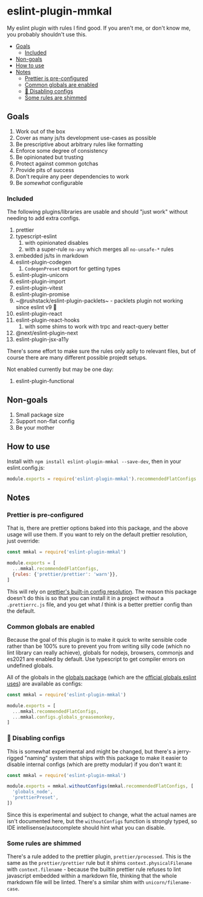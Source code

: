 # eslint-plugin-mmkal

My eslint plugin with rules I find good. If you aren't me, or don't know me, you probably shouldn't use this.

<!-- codegen:start {preset: markdownTOC} -->
- [Goals](#goals)
   - [Included](#included)
- [Non-goals](#non-goals)
- [How to use](#how-to-use)
- [Notes](#notes)
   - [Prettier is pre-configured](#prettier-is-pre-configured)
   - [Common globals are enabled](#common-globals-are-enabled)
   - [🧪 Disabling configs](#-disabling-configs)
   - [Some rules are shimmed](#some-rules-are-shimmed)
<!-- codegen:end -->

## Goals

1. Work out of the box
1. Cover as many js/ts development use-cases as possible
1. Be prescriptive about arbitrary rules like formatting
1. Enforce some degree of consistency
1. Be opinionated but trusting
1. Protect against common gotchas
1. Provide pits of success
1. Don't require any peer dependencies to work
1. Be _somewhat_ configurable

### Included

The following plugins/libraries are usable and should "just work" without needing to add extra configs.

1. prettier
1. typescript-eslint
   1. with opinionated disables
   1. with a super-rule `no-any` which merges all `no-unsafe-*` rules
1. embedded js/ts in markdown
1. eslint-plugin-codegen
   1. `CodegenPreset` export for getting types
1. eslint-plugin-unicorn
1. eslint-plugin-import
1. eslint-plugin-vitest
1. eslint-plugin-promise
1. ~@rushstack/eslint-plugin-packlets~ - packlets plugin not working since eslint v9 🤷
1. eslint-plugin-react
1. eslint-plugin-react-hooks
   1. with some shims to work with trpc and react-query better
1. @next/eslint-plugin-next
1. eslint-plugin-jsx-a11y

There's some effort to make sure the rules only aplly to relevant files, but of course there are many different possible projedt setups. 

Not enabled currently but may be one day:

1. eslint-plugin-functional

## Non-goals

1. Small package size
1. Support non-flat config
1. Be your mother

## How to use

Install with `npm install eslint-plugin-mmkal --save-dev`, then in your eslint.config.js:

```js
module.exports = require('eslint-plugin-mmkal').recommendedFlatConfigs
```

## Notes

### Prettier is pre-configured

That is, there are prettier options baked into this package, and the above usage will use them. If you want to rely on the default prettier resolution, just override:

```js
const mmkal = require('eslint-plugin-mmkal')

module.exports = [
  ...mmkal.recommendedFlatConfigs,
  {rules: {'prettier/prettier': 'warn'}},
]
```

This will rely on [prettier's built-in config resolution](https://prettier.io/docs/en/configuration.html#sharing-configurations). The reason this package doesn't do this is so that you can install it in a project *without* a `.prettierrc.js` file, and you get what *I* think is a better prettier config than the default.

### Common globals are enabled

Because the goal of this plugin is to make it quick to write sensible code rather than be 100% sure to prevent you from writing silly code (which no lint library can really achieve), globals for nodejs, browsers, commonjs and es2021 are enabled by default. Use typescript to get compiler errors on undefined globals.

All of the globals in the [globals package](https://npmjs.com/package/globals) (which are the [official globals eslint uses](https://eslint.org/blog/2022/08/new-config-system-part-2/#goodbye-environments%2C-hello-globals)) are available as configs:

```js
const mmkal = require('eslint-plugin-mmkal')

module.exports = [
  ...mmkal.recommendedFlatConfigs,
  ...mmkal.configs.globals_greasemonkey,
]
```

### 🧪 Disabling configs

This is somewhat experimental and might be changed, but there's a jerry-rigged "naming" system that ships with this package to make it easier to disable internal configs (which are pretty modular) if you don't want it:

```js
const mmkal = require('eslint-plugin-mmkal')

module.exports = mmkal.withoutConfigs(mmkal.recommendedFlatConfigs, [
  'globals_node',
  'prettierPreset',
])
```

Since this is experimental and subject to change, what the actual names are isn't documented here, but the `withoutConfigs` function is strongly typed, so IDE intellisense/autocomplete should hint what you can disable.

### Some rules are shimmed

There's a rule added to the prettier plugin, `prettier/processed`. This is the same as the `prettier/prettier` rule but it shims `context.physicalFilename` with `context.filename` - because the builtin prettier rule refuses to lint javascript embedded within a markdown file, thinking that the whole markdown file will be linted. There's a similar shim with `unicorn/filename-case`.
